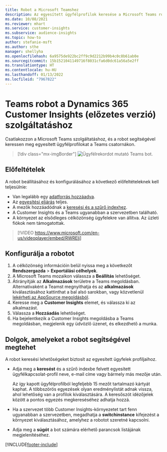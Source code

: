 ```yaml
---
title: Robot a Microsoft Teamshez
description: Az egyesített ügyfélprofilok keresése a Microsoft Teams robot segítségével tekinthető meg.
ms.date: 10/08/2021
ms.reviewer: mhart
ms.service: customer-insights
ms.subservice: audience-insights
ms.topic: how-to
author: stefanie-msft
ms.author: sthe
manager: shellyha
ms.openlocfilehash: 6a9575de922bc2ff9c9d2212b99b4c0c8b61ab0e
ms.sourcegitcommit: 15b1521041149716f8031cfa6d0dc61a56a5e2ff
ms.translationtype: HT
ms.contentlocale: hu-HU
ms.lasthandoff: 01/13/2022
ms.locfileid: "7967822"
---
```

# <a name="teams-bot-for-dynamics-365-customer-insights-preview"></a>Teams robot a Dynamics 365 Customer Insights (előzetes verzió) szolgáltatáshoz

Csatlakozzon a Microsoft Teams szolgáltatáshoz, és a robot segítségével keressen meg egyesített ügyfélprofilokat a Teams csatornákon.

> [!div class="mx-imgBorder"]
> ![Ügyfélrekordot mutató Teams bot.](media/teams-bot.png "Ügyfélrekordot mutató Teams bot")

## <a name="prerequisites"></a>Előfeltételek

A robot beállításához és konfigurálásához a következő előfeltételeknek kell teljesülnie:

- Van legalább egy [adatforrás hozzáadva](data-sources.md).
- Az [egyesítési eljárás](data-unification.md) teljes.
- A mezők hozzáadódnak a [keresési és a szűrő indexhez](search-filter-index.md).
- A Customer Insights és a Teams ugyanabban a szervezetben található.
- A környezet az elsődleges célközönség ügyfelekre van állítva. Az üzleti fiókok nem támogatottak.


> [!VIDEO https://www.microsoft.com/en-us/videoplayer/embed/RWRElj]
## <a name="configure-the-bot"></a>Konfigurálja a robotot

1. A célközönség információin belül nyissa meg a következőt **Rendszergazda** > **Exportálási célhelyek**.
1. A Microsoft Teams mozaikon válassza a **Beállítás** lehetőséget.
1. Átirányítják az **Alkalmazások** területre a Teams megoldásban. Alternatívaként a Teamst megnyithatja és az **alkalmazások** kiválasztásához kattinthat a bal alsó sarokban, vagy közvetlenül [lekérheti az AppSource megoldásból](https://go.microsoft.com/fwlink/?linkid=2124104).
1. Keresse meg a **Customer Insights** elemet, és válassza ki az alkalmazást.
1. Válassza a **Hozzáadás** lehetőséget.
1. Ha bejelentkezik a Customer Insights megoldásba a Teams megoldásban, megjelenik egy üdvözlő üzenet, és elkezdhető a munka.

## <a name="things-you-can-do-with-the-bot"></a>Dolgok, amelyeket a robot segítségével megtehet

A robot keresési lehetőségeket biztosít az egyesített ügyfelek profiljaihoz.

- Adja meg a **keresést** és a szűrő indexbe felvett egyesített ügyfélkapcsolat-profil neve, e-mail címe vagy bármely más mezője után.

  Az így kapott ügyfélprofilból legfeljebb 15 mezőt tartalmazó kártyát kaphat. A többszörös egyezések olyan eredménylistát adnak vissza, ahol lehetőség van a profilok kiválasztására. A keresőszót idézőjelek között a pontos egyezés megkereséséhez adhatja hozzá.

- Ha a szervezet több Customer Insights-környezetet tart fenn ugyanabban a szervezetben, megadhatja a **switchinstance** kifejezést a környezet kiválasztásához, amelyhez a robotot szeretné kapcsolni.

- Adja meg a **súgót** a bot számára elérhető parancsok listájának megjelenítéséhez.  


[!INCLUDE[footer-include](../includes/footer-banner.md)]